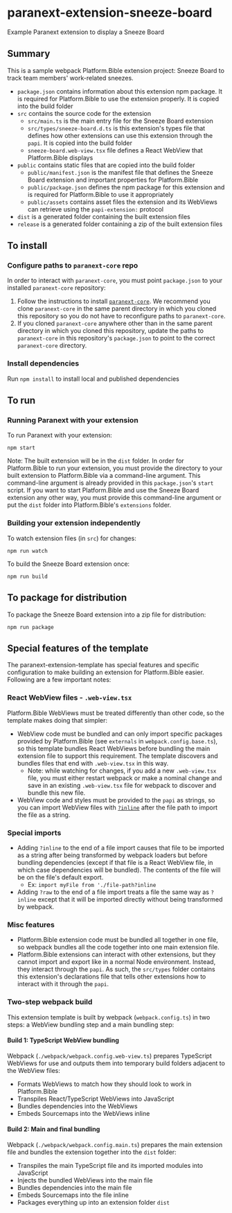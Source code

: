 # paranext-extension-sneeze-board
Example Paranext extension to display a Sneeze Board

## Summary

This is a sample webpack Platform.Bible extension project: Sneeze Board to track team members' work-related sneezes.
- `package.json` contains information about this extension npm package. It is required for Platform.Bible to use the extension properly. It is copied into the build folder
- `src` contains the source code for the extension
  - `src/main.ts` is the main entry file for the Sneeze Board extension
  - `src/types/sneeze-board.d.ts` is this extension's types file that defines how other extensions can use this extension through the `papi`. It is copied into the build folder
  - `sneeze-board.web-view.tsx` file defines a React WebView that Platform.Bible displays
- `public` contains static files that are copied into the build folder
  - `public/manifest.json` is the manifest file that defines the Sneeze Board extension and important properties for Platform.Bible
  - `public/package.json` defines the npm package for this extension and is required for Platform.Bible to use it appropriately
  - `public/assets` contains asset files the extension and its WebViews can retrieve using the `papi-extension:` protocol
- `dist` is a generated folder containing the built extension files
- `release` is a generated folder containing a zip of the built extension files

## To install

### Configure paths to `paranext-core` repo

In order to interact with `paranext-core`, you must point `package.json` to your installed `paranext-core` repository:

1. Follow the instructions to install [`paranext-core`](https://github.com/paranext/paranext-core#developer-install). We recommend you clone `paranext-core` in the same parent directory in which you cloned this repository so you do not have to reconfigure paths to `paranext-core`.
2. If you cloned `paranext-core` anywhere other than in the same parent directory in which you cloned this repository, update the paths to `paranext-core` in this repository's `package.json` to point to the correct `paranext-core` directory.

### Install dependencies

Run `npm install` to install local and published dependencies

## To run

### Running Paranext with your extension

To run Paranext with your extension:

`npm start`

Note: The built extension will be in the `dist` folder. In order for Platform.Bible to run your extension, you must provide the directory to your built extension to Platform.Bible via a command-line argument. This command-line argument is already provided in this `package.json`'s `start` script. If you want to start Platform.Bible and use the Sneeze Board extension any other way, you must provide this command-line argument or put the `dist` folder into Platform.Bible's `extensions` folder.

### Building your extension independently

To watch extension files (in `src`) for changes:

`npm run watch`

To build the Sneeze Board extension once:

`npm run build`

## To package for distribution

To package the Sneeze Board extension into a zip file for distribution:

`npm run package`

## Special features of the template

The paranext-extension-template has special features and specific configuration to make building an extension for Platform.Bible easier. Following are a few important notes:

### React WebView files - `.web-view.tsx`

Platform.Bible WebViews must be treated differently than other code, so the template makes doing that simpler:

- WebView code must be bundled and can only import specific packages provided by Platform.Bible (see `externals` in `webpack.config.base.ts`), so this template bundles React WebViews before bundling the main extension file to support this requirement. The template discovers and bundles files that end with `.web-view.tsx` in this way.
  - Note: while watching for changes, if you add a new `.web-view.tsx` file, you must either restart webpack or make a nominal change and save in an existing `.web-view.tsx` file for webpack to discover and bundle this new file.
- WebView code and styles must be provided to the `papi` as strings, so you can import WebView files with [`?inline`](#special-imports) after the file path to import the file as a string.

### Special imports

- Adding `?inline` to the end of a file import causes that file to be imported as a string after being transformed by webpack loaders but before bundling dependencies (except if that file is a React WebView file, in which case dependencies will be bundled). The contents of the file will be on the file's default export.
  - Ex: `import myFile from './file-path?inline`
- Adding `?raw` to the end of a file import treats a file the same way as `?inline` except that it will be imported directly without being transformed by webpack.

### Misc features

- Platform.Bible extension code must be bundled all together in one file, so webpack bundles all the code together into one main extension file.
- Platform.Bible extensions can interact with other extensions, but they cannot import and export like in a normal Node environment. Instead, they interact through the `papi`. As such, the `src/types` folder contains this extension's declarations file that tells other extensions how to interact with it through the `papi`.

### Two-step webpack build

This extension template is built by webpack (`webpack.config.ts`) in two steps: a WebView bundling step and a main bundling step:

#### Build 1: TypeScript WebView bundling

Webpack (`./webpack/webpack.config.web-view.ts`) prepares TypeScript WebViews for use and outputs them into temporary build folders adjacent to the WebView files:
- Formats WebViews to match how they should look to work in Platform.Bible
- Transpiles React/TypeScript WebViews into JavaScript
- Bundles dependencies into the WebViews
- Embeds Sourcemaps into the WebViews inline

#### Build 2: Main and final bundling

Webpack (`./webpack/webpack.config.main.ts`) prepares the main extension file and bundles the extension together into the `dist` folder:
- Transpiles the main TypeScript file and its imported modules into JavaScript
- Injects the bundled WebViews into the main file
- Bundles dependencies into the main file
- Embeds Sourcemaps into the file inline
- Packages everything up into an extension folder `dist`
